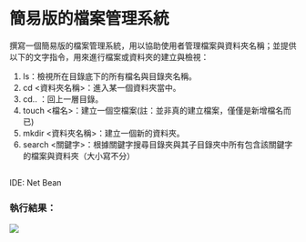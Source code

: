 # 簡易版的檔案管理系統

撰寫一個簡易版的檔案管理系統，用以協助使用者管理檔案與資料夾名稱；並提供以下的文字指令，用來進行檔案或資料夾的建立與檢視：

1. ls：檢視所在目錄底下的所有檔名與目錄夾名稱。
2. cd <資料夾名稱>：進入某一個資料夾當中。
3. cd.. ：回上一層目錄。
4. touch <檔名>：建立一個空檔案(註：並非真的建立檔案，僅僅是新增檔名而已)
5. mkdir <資料夾名稱>：建立一個新的資料夾。
6. search <關鍵字>：根據關鍵字搜尋目錄夾與其子目錄夾中所有包含該關鍵字的檔案與資料夾（大小寫不分）

## 
IDE: Net Bean
### 執行結果：
![](https://i.imgur.com/iTzpFIN.png)
